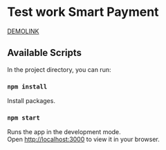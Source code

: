 # Test work Smart Payment

[DEMOLINK](https://elizabeth-honch.github.io/test_work_Smart_Payment/)

## Available Scripts

In the project directory, you can run:

### `npm install`

Install packages.

### `npm start`

Runs the app in the development mode.\
Open [http://localhost:3000](http://localhost:3000) to view it in your browser.

